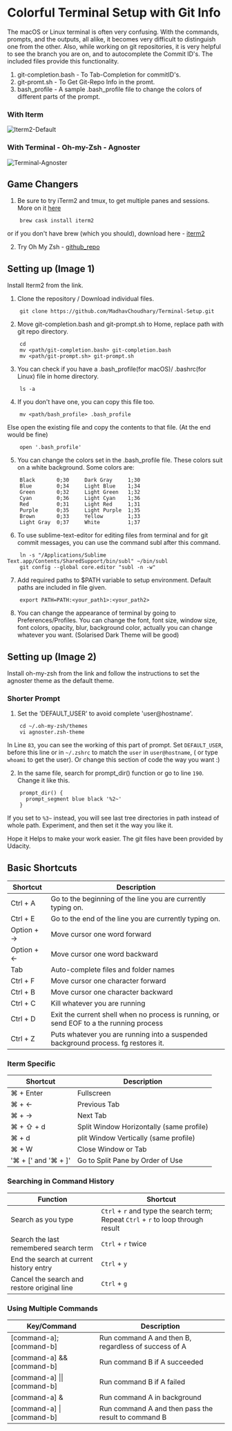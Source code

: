 # Colorful Terminal Setup with Git Info

The macOS or Linux terminal is often very confusing. With the commands, prompts, and the outputs, all alike, it becomes very difficult to distinguish one from the other.
Also, while working on git repositories, it is very helpful to see the branch you are on, and to autocomplete the Commit ID's. 
The included files provide this functionality.

1. git-completion.bash - To Tab-Completion for commitID's.
2. git-promt.sh - To Get Git-Repo Info in the promt.
3. bash_profile - A sample .bash_profile file to change the colors of different parts of the prompt.

### With Iterm
![Iterm2-Default](https://raw.githubusercontent.com/MadhavChoudhary/Terminal-Setup/master/Images/Iterm-Default.png)

### With Terminal - Oh-my-Zsh - Agnoster
![Terminal-Agnoster](https://raw.githubusercontent.com/MadhavChoudhary/Terminal-Setup/master/Images/Agnoster-OhmyZSH.png)

## Game Changers
1. Be sure to try iTerm2 and tmux, to get multiple panes and sessions.
More on it [here](https://hackernoon.com/a-gentle-introduction-to-tmux-8d784c404340)
```
	brew cask install iterm2
```
or if you don't have brew (which you should), download here - [iterm2](https://www.iterm2.com/downloads.html)

2. Try Oh My Zsh - [github_repo](https://github.com/robbyrussell/oh-my-zsh)

## Setting up (Image 1)

Install Iterm2 from the link.

1. Clone the repository / Download individual files.
```	
	git clone https://github.com/MadhavChoudhary/Terminal-Setup.git
```	
2. Move git-completion.bash and git-prompt.sh to Home, replace path with git repo directory.
```
	cd 
	mv <path/git-completion.bash> git-completion.bash
	mv <path/git-prompt.sh> git-prompt.sh
```
3. You can check if you have a .bash_profile(for macOS)/ .bashrc(for Linux) file in home directory.
```
	ls -a
```
4. If you don't have one, you can copy this file too.
```
	mv <path/bash_profile> .bash_profile
```
   Else open the existing file and copy the contents to that file. (At the end would be fine)
```
	open '.bash_profile'
```
5. You can change the colors set in the .bash_profile file. These colors suit on a white background. Some colors are:
```
	Black       0;30     Dark Gray     1;30
	Blue        0;34     Light Blue    1;34
	Green       0;32     Light Green   1;32
	Cyan        0;36     Light Cyan    1;36
	Red         0;31     Light Red     1;31
	Purple      0;35     Light Purple  1;35
	Brown       0;33     Yellow        1;33
	Light Gray  0;37     White         1;37
```
6. To use sublime-text-editor for editing files from terminal and for git commit messages, you can use the command subl after this command.
```
	ln -s "/Applications/Sublime Text.app/Contents/SharedSupport/bin/subl" ~/bin/subl
	git config --global core.editor "subl -n -w"
```
7. Add required paths to $PATH variable to setup environment. Default paths are included in file given.
```
	export PATH=PATH:<your_path1>:<your_path2>
```
8. You can change the appearance of terminal by going to Preferences/Profiles. You can change the font, font size, window size, font colors, opacity, blur, background color, actually you can change whatever you want. (Solarised Dark Theme will be good)

## Setting up (Image 2)

Install oh-my-zsh from the link and follow the instructions to set the agnoster theme as the default theme.

### Shorter Prompt

1. Set the 'DEFAULT_USER' to avoid complete 'user@hostname'.  
```
	cd ~/.oh-my-zsh/themes
	vi agnoster.zsh-theme
```
In Line `83`, you can see the working of this part of prompt. Set `DEFAULT_USER`, before this line or in `~/.zshrc` to match the `user` in `user@hostname`, ( or type `whoami` to get the user). Or change this section of code the way you want :)

2. In the same file, search for prompt_dir() function or go to line `190`. Change it like this.
```
	prompt_dir() {
	  prompt_segment blue black '%2~'
	}
```
If you set to `%3~` instead, you will see last tree directories in path instead of whole path. Experiment, and then set it the way you like it.

Hope it Helps to make your work easier. The git files have been provided by Udacity.

## Basic Shortcuts

| Shortcut | Description |
| ----------- | ----------- |
| Ctrl + A   | Go to the beginning of the line you are currently typing on. |
| Ctrl + E   | Go to the end of the line you are currently typing on. |
| Option + ->  | Move cursor one word forward |
| Option + <- | Move cursor one word backward |
| Tab  | Auto-complete files and folder names |
| Ctrl + F   | Move cursor one character forward |
| Ctrl + B   | Move cursor one character backward |
| Ctrl + C   | Kill whatever you are running |
| Ctrl + D   | Exit the current shell when no process is running, or send EOF to a the running process |
| Ctrl + Z   | Puts whatever you are running into a suspended background process. fg restores it. |

### Iterm Specific

| Shortcut | Description |
| ----------- | ----------- |
|  ⌘ + Enter  | Fullscreen  |
|  ⌘ + <-  | Previous Tab |
|  ⌘ + -> | Next Tab |
|  ⌘ + ⇧ + d | Split Window Horizontally (same profile) |
|  ⌘ + d  | plit Window Vertically (same profile) |
|  ⌘ + W  | Close Window or Tab |
|  '⌘ + [' and '⌘ + ]' | Go to Split Pane by Order of Use |

### Searching in Command History

**Function** | **Shortcut**
-------- | --------
Search as you type | `Ctrl` + `r` and type the search term; Repeat `Ctrl` + `r` to loop through result
Search the last remembered search term | `Ctrl` + `r` twice
End the search at current history entry  | `Ctrl` + `y`
Cancel the search and restore original line | `Ctrl` + `g`

### Using Multiple Commands

| Key/Command | Description |
| ----------- | ----------- |
| [command-a]; [command-b] | Run command A and then B, regardless of success of A |
| [command-a] && [command-b] | Run command B if A succeeded |
| [command-a] \|\| [command-b] | Run command B if A failed |
| [command-a] & | Run command A in background |
| [command-a] \| [command-b] | Run command A and then pass the result to command B |
